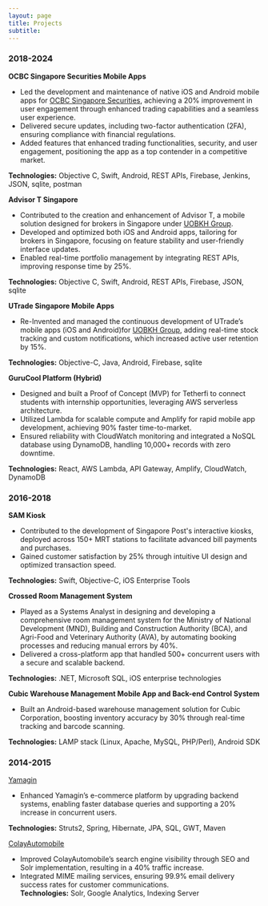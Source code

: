 ```yaml
---
layout: page
title: Projects
subtitle:
---
```


<html lang="en">
<head>
    <meta charset="UTF-8">
    <meta name="viewport" content="width=device-width, initial-scale=1.0">
    <title>Project Highlights</title>
    <link rel="stylesheet" href="styles.css">
</head>
<body>
    <div class="container">
        <p>
        <h3>2018-2024</h3>
<p><b>OCBC Singapore Securities Mobile Apps</b>
<ul>
<li>
Led the development and maintenance of native iOS and Android mobile apps for
<a href="https://www.iocbc.com/">OCBC Singapore Securities</a>, achieving a 20% improvement in user engagement through enhanced trading capabilities and a seamless user experience. </li>
<li>Delivered secure updates, including two-factor authentication (2FA), ensuring compliance with financial regulations.</li>
<li>Added features that enhanced trading functionalities, security, and user engagement, positioning the app as a top contender in a competitive market.
</li></ul>
<b>Technologies:</b> Objective C, Swift, Android, REST APIs, Firebase, Jenkins, JSON, sqlite, postman
</p>

<p><b>Advisor T Singapore</b>
<ul>
<li>
Contributed to the creation and enhancement of Advisor T, a mobile solution designed for brokers in Singapore under <a href="https://www.uobkayhian.com/"> UOBKH Group</a>. </li>
<li>Developed and optimized both iOS and Android apps, tailoring for brokers in Singapore, focusing on feature stability and user-friendly interface updates.</li>
<li>Enabled real-time portfolio management by integrating REST APIs, improving response time by 25%.</li>
</ul>
<b>Technologies:</b> Objective C, Swift, Android, REST APIs, Firebase, JSON, sqlite
</p>
<p><b>UTrade Singapore Mobile Apps</b>
<ul>
<li>
Re-Invented and managed the continuous development of UTrade’s mobile apps (iOS and Android)for <a href="https://www.uobkayhian.com/"> UOBKH Group</a>, adding real-time stock tracking and custom notifications, which increased active user retention by 15%.
</li>
</ul>
<b>Technologies:</b> Objective-C, Java, Android, Firebase, sqlite
</p>
<p><b>GuruCool Platform (Hybrid)</b><br />
<ul>
<li>Designed and built a Proof of Concept (MVP) for Tetherfi to connect students with internship opportunities, leveraging AWS serverless architecture.</li>
  <li>Utilized Lambda for scalable compute and Amplify for rapid mobile app development, achieving 90% faster time-to-market.</li>
  <li>Ensured reliability with CloudWatch monitoring and integrated a NoSQL database using DynamoDB, handling 10,000+ records with zero downtime.</li>
</ul>
<b>Technologies:</b> React, AWS Lambda, API Gateway, Amplify, CloudWatch, DynamoDB</p>
</p>
<p><h3>2016-2018</h3>
<p><b>SAM Kiosk</b><br />
<ul>
<li>
Contributed to the development of Singapore Post's interactive kiosks, deployed across 150+ MRT stations to facilitate advanced bill payments and purchases.
</li>
<li>
Gained customer satisfaction by 25% through intuitive UI design and optimized transaction speed.
</li>
</ul>
<b>Technologies:</b> Swift, Objective-C, iOS Enterprise Tools
</p>
</p>
<p><b>Crossed Room Management System</b><br />
<ul>
<li>
Played as a Systems Analyst in designing and developing a comprehensive room management system for the Ministry of National Development (MND), Building and Construction Authority (BCA), and Agri-Food and Veterinary Authority (AVA), by automating booking processes and reducing manual errors by 40%. 
</li>
<li>Delivered a cross-platform app that handled 500+ concurrent users with a secure and scalable backend.</li>
</ul>
<b>Technologies:</b> .NET, Microsoft SQL, iOS enterprise technologies
</p>
<p><b>Cubic Warehouse Management Mobile App and Back-end Control System</b><br />
<ul>
<li>
Built an Android-based warehouse management solution for Cubic Corporation, boosting inventory accuracy by 30% through real-time tracking and barcode scanning.
</li>
</ul>
<b>Technologies:</b> LAMP stack (Linux, Apache, MySQL, PHP/Perl), Android SDK
</p>
<p>
<h3>2014-2015</h3>
<p><a href="https://www.yamagin.net/">Yamagin</a><br />
<ul>
<li>
Enhanced Yamagin’s e-commerce platform by upgrading backend systems, enabling faster database queries and supporting a 20% increase in concurrent users.
</li>
</ul>
<b>Technologies:</b> Struts2, Spring, Hibernate, JPA, SQL, GWT, Maven
</p>
</p>
<p><a href="https://www.colayhills.com/en/">ColayAutomobile</a><br />
<ul>
<li>
Improved ColayAutomobile’s search engine visibility through SEO and Solr implementation, resulting in a 40% traffic increase.
</li>
<li>
Integrated MIME mailing services, ensuring 99.9% email delivery success rates for customer communications.
</li>
<b>Technologies:</b> Solr, Google Analytics, Indexing Server
</p>
</p>

<!-- </div>
</body>
</html> -->

<!-- body {
    margin: 0;
    padding: 0;
    font-family: 'Arial', sans-serif;
    background-color: #f5f5f5;
    display: flex;
    justify-content: center;
    align-items: center;
    height: 100vh;
    <p>Coming Soon ~ I'm currently working on some exciting projects. Check back soon to see what I've been up to!</p>
} -->
